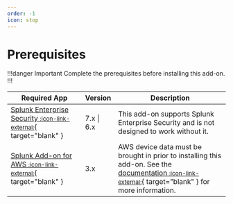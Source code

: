 ```yaml
---
order: -1
icon: stop
---
```


# Prerequisites

!!!danger Important
Complete the prerequisites before installing this add-on.
!!!

Required App | Version | Description
------------ | ------- | -----------
[Splunk Enterprise Security <small>:icon-link-external:</small>](https://splunkbase.splunk.com/app/263){ target="blank" } | 7.x \| 6.x | This add-on supports Splunk Enterprise Security and is not designed to work without it.
[Splunk Add-on for AWS <small>:icon-link-external:</small>](https://splunkbase.splunk.com/app/1876){ target="blank" } | 3.x | AWS device data must be brought in prior to installing this add-on. See the [documentation <small>:icon-link-external:</small>](https://docs.splunk.com/Documentation/AddOns/released/AWS/Releasenotes){ target="blank" } for more information.
